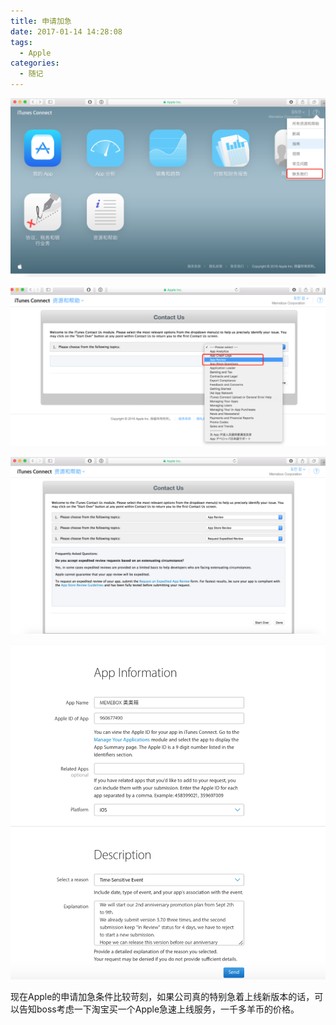 ```yaml
---
title: 申请加急
date: 2017-01-14 14:28:08
tags: 
  - Apple
categories: 
  - 随记
---
```


![](https://github.com/pjocer/blogSource/blob/master/%E7%94%B3%E8%AF%B7%E5%8A%A0%E6%80%A5/123.png?raw=true)

<!-- more -->

![](https://github.com/pjocer/blogSource/blob/master/%E7%94%B3%E8%AF%B7%E5%8A%A0%E6%80%A5/124.png?raw=true)

![](https://github.com/pjocer/blogSource/blob/master/%E7%94%B3%E8%AF%B7%E5%8A%A0%E6%80%A5/125.png?raw=true)

![](https://github.com/pjocer/blogSource/blob/master/%E7%94%B3%E8%AF%B7%E5%8A%A0%E6%80%A5/126.png?raw=true)



现在Apple的申请加急条件比较苛刻，如果公司真的特别急着上线新版本的话，可以告知boss考虑一下淘宝买一个Apple急速上线服务，一千多羊币的价格。